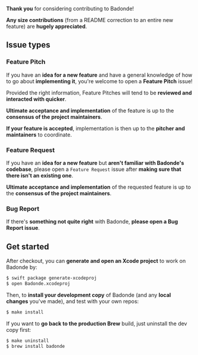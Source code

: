 **Thank you** for considering contributing to Badonde!

**Any size contributions** (from a README correction to an entire new feature) are **hugely appreciated**.

## Issue types

### Feature Pitch

If you have an **idea for a new feature** and have a general knowledge of how to go about **implementing it**, you're welcome to open a **Feature Pitch** issue!

Provided the right information, Feature Pitches will tend to be **reviewed and interacted with quicker**.

**Ultimate acceptance and implementation** of the feature is up to the **consensus of the project maintainers**.

**If your feature is accepted**, implementation is then up to the **pitcher and maintainers** to coordinate.

### Feature Request

If you have an **idea for a new feature** but **aren't familiar with Badonde's codebase**, please open a `Feature Request` issue after **making sure that there isn't an existing one**.

**Ultimate acceptance and implementation** of the requested feature is up to the **consensus of the project maintainers**.

### Bug Report

If there's **something not quite right** with Badonde, **please open a Bug Report issue**.

## Get started

After checkout, you can **generate and open an Xcode project** to work on Badonde by:

```sh
$ swift package generate-xcodeproj
$ open Badonde.xcodeproj
```

Then, to **install your development copy** of Badonde (and any **local changes** you've made), and test with your own repos:

```bash
$ make install
```

If you want to **go back to the production Brew** build, just uninstall the dev copy first:

```bash
$ make uninstall
$ brew install badonde
```
